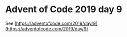 # Advent of Code 2019 day 9

See [https://adventofcode.com/2019/day/9](https://adventofcode.com/2019/day/9)
